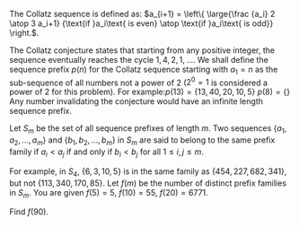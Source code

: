 The Collatz sequence is defined as:
$a_{i+1} = \left\{  \large{\frac {a_i} 2 \atop 3 a_i+1} {\text{if }a_i\text{ is even} \atop \text{if }a_i\text{ is odd}} \right.$.


The Collatz conjecture states that starting from any positive integer, the sequence eventually reaches the cycle $1,4,2,1, \dots$.
We shall define the sequence prefix $p(n)$ for the Collatz sequence starting with $a_1 = n$ as the sub-sequence of all numbers not a power of $2$ ($2^0=1$ is considered a power of $2$ for this problem). For example:$p(13) = \{13, 40, 20, 10, 5\}$ $p(8) = \{\}$
Any number invalidating the conjecture would have an infinite length sequence prefix.


Let $S_m$ be the set of all sequence prefixes of length $m$. Two sequences $\{a_1, a_2, \dots, a_m\}$ and $\{b_1, b_2, \dots, b_m\}$ in $S_m$ are said to belong to the same prefix family if $a_i \lt a_j$ if and only if $b_i \lt b_j$ for all $1 \le i,j \le m$.


For example, in $S_4$, $\{6, 3, 10, 5\}$ is in the same family as $\{454, 227, 682, 341\}$, but not $\{113, 340, 170, 85\}$.
Let $f(m)$ be the number of distinct prefix families in $S_m$.
You are given $f(5) = 5$, $f(10) = 55$, $f(20) = 6771$.


Find $f(90)$.